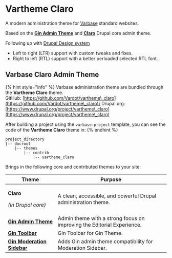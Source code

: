 # Vartheme Claro

A modern administration theme for [Varbase](https://www.drupal.org/project/varbase) standard websites.

Based on the [**Gin Admin Theme**](https://www.drupal.org/project/gin) and [**Claro**](https://www.drupal.org/docs/core-modules-and-themes/core-themes/claro-theme) Drupal core admin theme.

Following up with [Drupal Design system](https://www.figma.com/file/OqWgzAluHtsOd5uwm1lubFeH/Drupal-Design-system)

* Left to right (LTR) support with custom tweaks and fixes.
* Right to left (RTL) support with a better perloaded selected RTL font.

## Varbase Claro Admin Theme

{% hint style="info" %}
Varbase administration theme are bundled through the **Vartheme Claro** theme.\
GitHub: [https://github.com/Vardot/vartheme\_claro](https://github.com/Vardot/vartheme\_claro)\
Drupal.org: [https://www.drupal.org/project/vartheme\_claro](https://www.drupal.org/project/vartheme\_claro)

After building a project using the `varbase-project` template, you can see the code of the **Vartheme Claro** theme in:
{% endhint %}

```
project_directory
|-- docroot
    |-- themes
        |-- contrib
            |-- vartheme_claro
```

Brings in the following core and contributed themes to your site:

| Theme                                                                                 | Purpose                                                                |
| ------------------------------------------------------------------------------------- | ---------------------------------------------------------------------- |
| <p><strong>Claro</strong></p><p><em>(in Drupal core)</em></p>                         | A clean, accessible, and powerful Drupal administration theme.         |
| [**Gin Admin Theme**](https://www.drupal.org/project/gin)                             | Admin theme with a strong focus on improving the Editorial Experience. |
| [**Gin Toolbar**](https://www.drupal.org/project/gin\_toolbar)                        | Gin Toolbar for Gin Theme.                                             |
| [**Gin Moderation Sidebar**](https://www.drupal.org/project/gin\_moderation\_sidebar) | Adds Gin admin theme compatibility for Moderation Sidebar.             |
